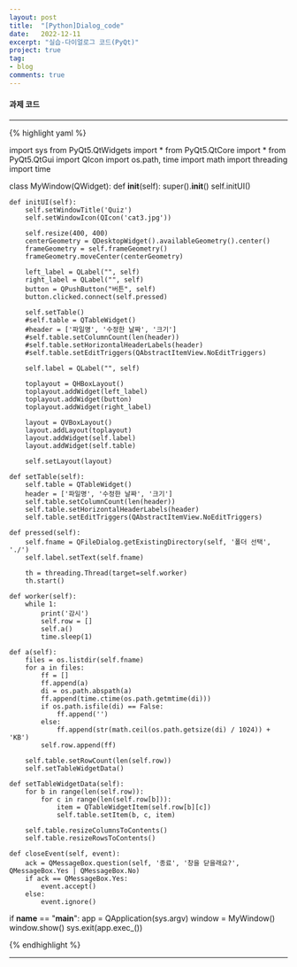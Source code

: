 ```yaml
---
layout: post
title:  "[Python]Dialog_code"
date:   2022-12-11
excerpt: "실습-다이얼로그 코드(PyQt)"
project: true
tag:
- blog
comments: true
---
```


#### 과제 코드
---

{% highlight yaml %}

import sys
from PyQt5.QtWidgets import *
from PyQt5.QtCore import *
from PyQt5.QtGui import QIcon
import os.path, time
import math
import threading
import time

class MyWindow(QWidget):
    def __init__(self):
        super().__init__()
        self.initUI()

    def initUI(self):
        self.setWindowTitle('Quiz')
        self.setWindowIcon(QIcon('cat3.jpg'))

        self.resize(400, 400)
        centerGeometry = QDesktopWidget().availableGeometry().center()
        frameGeometry = self.frameGeometry()
        frameGeometry.moveCenter(centerGeometry)

        left_label = QLabel("", self)
        right_label = QLabel("", self)
        button = QPushButton("버튼", self)
        button.clicked.connect(self.pressed)

        self.setTable()
        #self.table = QTableWidget()
        #header = ['파일명', '수정한 날짜', '크기']
        #self.table.setColumnCount(len(header))
        #self.table.setHorizontalHeaderLabels(header)
        #self.table.setEditTriggers(QAbstractItemView.NoEditTriggers)

        self.label = QLabel("", self)

        toplayout = QHBoxLayout()
        toplayout.addWidget(left_label)
        toplayout.addWidget(button)
        toplayout.addWidget(right_label)

        layout = QVBoxLayout()
        layout.addLayout(toplayout)
        layout.addWidget(self.label)
        layout.addWidget(self.table)

        self.setLayout(layout)

    def setTable(self):
        self.table = QTableWidget()
        header = ['파일명', '수정한 날짜', '크기']
        self.table.setColumnCount(len(header))
        self.table.setHorizontalHeaderLabels(header)
        self.table.setEditTriggers(QAbstractItemView.NoEditTriggers)

    def pressed(self):
        self.fname = QFileDialog.getExistingDirectory(self, '폴더 선택', './')
        self.label.setText(self.fname)

        th = threading.Thread(target=self.worker)
        th.start()

    def worker(self):
        while 1:
            print('감시')
            self.row = []
            self.a()
            time.sleep(1)

    def a(self):
        files = os.listdir(self.fname)
        for a in files:
            ff = []
            ff.append(a)
            di = os.path.abspath(a)
            ff.append(time.ctime(os.path.getmtime(di)))
            if os.path.isfile(di) == False:
                ff.append('')
            else:
                ff.append(str(math.ceil(os.path.getsize(di) / 1024)) + 'KB')
            self.row.append(ff)

        self.table.setRowCount(len(self.row))
        self.setTableWidgetData()

    def setTableWidgetData(self):
        for b in range(len(self.row)):
            for c in range(len(self.row[b])):
                item = QTableWidgetItem(self.row[b][c])
                self.table.setItem(b, c, item)

        self.table.resizeColumnsToContents()
        self.table.resizeRowsToContents()

    def closeEvent(self, event):
        ack = QMessageBox.question(self, '종료', '창을 닫을래요?', QMessageBox.Yes | QMessageBox.No)
        if ack == QMessageBox.Yes:
            event.accept()
        else:
            event.ignore()

if __name__ == "__main__":
    app = QApplication(sys.argv)
    window = MyWindow()
    window.show()
    sys.exit(app.exec_())

{% endhighlight %}

---
